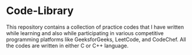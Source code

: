# Code-Library

This repository contains a collection of practice codes that I have written while learning and also while participating in various competitive programming platforms like GeeksforGeeks, LeetCode, and CodeChef. 
All the codes are written in either C or C++ language.
